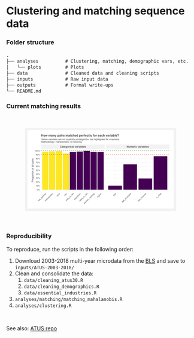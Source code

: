# Clustering and matching sequence data

### Folder structure
    .
    ├── analyses          # Clustering, matching, demographic vars, etc.
    │   └── plots         # Plots
    ├── data              # Cleaned data and cleaning scripts
    ├── inputs            # Raw input data
    ├── outputs           # Formal write-ups
    └── README.md


### Current matching results

<br>
<p align="center">
<img src="analyses/plots/perfect_matches_mahalanobis.png" width=80%>
</p>

<br>

### Reproducibility
To reproduce, run the scripts in the following order:  
1. Download 2003-2018 multi-year microdata from the [BLS](https://www.bls.gov/tus/#data) and save to `inputs/ATUS-2003-2018/`    
2. Clean and consolidate the data:  
    1. `data/cleaning_atus30.R`  
    2. `data/cleaning_demographics.R`  
    3. `data/essential_industries.R`  
3. `analyses/matching/matching_mahalanobis.R`  
4. `analyses/clustering.R`  

<br>

See also: [ATUS repo](https://github.com/joemarlo/ATUS)

